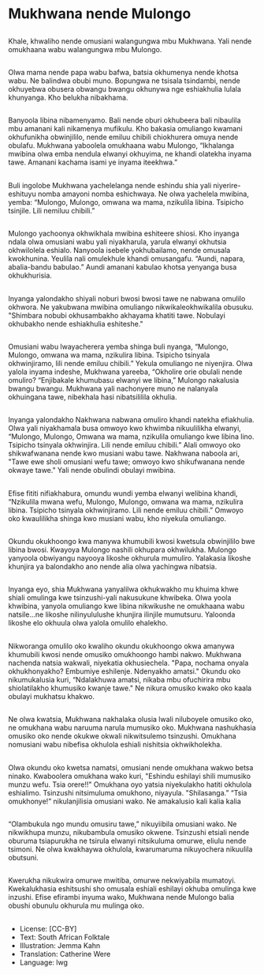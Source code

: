 # Mukhwana nende Mulongo

##
Khale, khwaliho nende omusiani walangungwa mbu Mukhwana.
Yali nende omukhaana wabu walangungwa mbu Mulongo.

##

##
Olwa mama nende papa wabu bafwa, batsia okhumenya nende
khotsa wabu. Ne balindwa obubi muno.
Bopungwa ne tsisala tsindambi, nende okhuyebwa obusera
obwangu bwangu okhunywa nge eshiakhulia lulala khunyanga.
Kho belukha nibakhama.

##

##
Banyoola libina nibamenyamo. Bali nende oburi okhubeera bali
nibaulila mbu amanani kali nikamenya mufikulu.
Kho bakasia omuliango kwamani okhufunikha obwinjililo, nende
emiluu chibili chiokhurera omuya nende obulafu.
Mukhwana yaboolela omukhaana wabu Mulongo, “Ikhalanga
mwibina olwa emba nendula elwanyi okhuyima, ne khandi
olatekha inyama tawe. Amanani kachama isami ye inyama
iteekhwa.”

##

##
Buli ingolobe Mukhwana yachelelanga nende eshindu shia yali
niyerire-eshituyu nomba amayoni nomba eshichwaya.
Ne olwa yachelela mwibina, yemba:
“Mulongo, Mulongo, omwana wa mama, nzikulila libina. Tsipicho
tsinjile. Lili nemiluu chibili.”

##

##
Mulongo yachoonya okhwikhala mwibina eshiteere shiosi. Kho
inyanga ndala olwa omusiani wabu yali niyakharula, yarula
elwanyi okhutsia okhwilolela eshialo. Nanyoola isebele
yokhubailamo, nende omusala kwokhunina. Yeulila nali
omulekhule khandi omusangafu.
“Aundi, napara, abalia-bandu babulao.” Aundi amanani kabulao
khotsa yenyanga busa okhukhurisia.

##

##
Inyanga yalondakho shiyali noburi bwosi bwosi tawe ne nabwana
omulilo okhwora. Ne yakubwana mwibina omuliango nikwikaleokhwikalila obusuku.
"Shimbara nobubi okhusambakho akhayama khatiti tawe. Nobulayi
okhubakho nende eshiakhulia eshiteshe."

##

##
Omusiani wabu lwayacherera yemba shinga buli nyanga,
“Mulongo, Mulongo, omwana wa mama, nzikulira libina. Tsipicho
tsinyala okhwinjiramo, lili nende emiluu chibili.”
Yekula omuliango ne niyenjira.
Olwa yalola inyama indeshe, Mukhwana yareeba, “Okholire orie
obulali nende omuliro?
“Enjibakale khumubasu elwanyi we libina,” Mulongo nakalusia
bwangu bwangu.
Mukhwana yali nachonyere muno ne nalanyala okhuingana tawe,
nibekhala hasi nibatsililila okhulia.

##

##
Inyanga yalondakho Nakhwana nabwana omuliro khandi natekha
efiakhulia. Olwa yali niyakhamala busa omwoyo kwo khwimba
nikuulilikha elwanyi,
“Mulongo, Mulongo, Omwana wa mama, nzikulila omuliango kwe
libina lino. Tsipicho tsinyala okhwinjira. Lili nende emiluu chibili.”
Alali omwoyo oko shikwafwanana nende kwo musiani wabu tawe.
Nakhwana naboola ari, "Tawe ewe sholi omusiani wefu tawe;
omwoyo kwo shikufwanana nende okwaye tawe."
Yali nende obulindi obulayi mwibina.

##

##
Efise fititi nifiakhabura, omundu wundi yemba elwanyi welibina
khandi, “Nzikulila mwana wefu, Mulongo, Mulongo, omwana wa
mama, nzikulira libina. Tsipicho tsinyala okhwinjiramo. Lili nende
emiluu chibili.”
Omwoyo oko kwaulilikha shinga kwo musiani wabu, kho niyekula
omuliango.

##

##
Okundu okukhoongo kwa manywa khumubili kwosi kwetsula
obwinjililo bwe libina bwosi.
Kwayoya Mulongo nashili okhupara okhwilukha.
Mulongo yanyoola obwiyangu nayooya likoshe okhurula mumuliro.
Yalakasia likoshe khunjira ya balondakho ano nende alia olwa
yachingwa nibatsia.

##

##
Inyanga eyo, shia Mukhwana yanyalilwa okhukwakho mu khuima
khwe shiali omulinga kwe tsinzushi-yali nakusukune khwibeka.
Olwa yoola khwibina, yanyola omuliango kwe libina nikwikushe ne
omukhaana wabu natsile...ne likoshe nilinyululushe khunjira ilinjile
mumutsuru.
Yaloonda likoshe elo okhuula olwa yalola omulilo ehalekho.

##

##
Nikworanga omulilo oko kwaliho okundu okukhoongo okwa
amanywa khumubili kwosi nende omusiko omukhoongo hambi
nakwo. Mukhwana nachenda natsia wakwali, niyekatia
okhusiechela.
"Papa, nochama onyala okhukhonyakho? Embumiye eshilenje.
Ndenyakho amatsi."
Okundu oko nikumukalusia kuri, “Ndalakhuwa amatsi, nikaba mbu
ofuchirira mbu shiolatilakho khumusiko kwanje tawe."
Ne nikura omusiko kwako oko kaala obulayi mukhatsu khakwo.

##

##
Ne olwa kwatsia, Mukhwana nakhalaka olusia lwali niluboyele
omusiko oko, ne omukhana wabu naruuma narula mumusiko oko.
Mukhwana nashukhasia omusiko oko nende okukwe okwali
nikwitsulemo tsinzushi. Omukhana nomusiani wabu nibefisa
okhulola eshiali nishitsia okhwikholekha.

##

##
Olwa okundu oko kwetsa namatsi, omusiani nende omukhana
wakwo betsa ninako. Kwaboolera omukhana wako kuri,
"Eshindu eshilayi shili mumusiko munzu wefu. Tsia orere!!"
Omukhana oyo yatsia niyekulakho hatiti okhulola eshialimo.
Tsinzushi nitsimuluma omukhono, niyayula.
"Shilasanga.”
“Tsia omukhonye!” nikulanjilisia omusiani wako. Ne amakalusio kali
kalia kalia

##

##
“Olambukula ngo mundu omusiru tawe,” nikuyiibila omusiani
wako. Ne nikwikhupa munzu, nikubambula omusiko okwene.
Tsinzushi etsiali nende oburuma tsiapurukha ne tsirula elwanyi
nitsikuluma omurwe, eliulu nende tsimoni.
Ne olwa kwakhaywa okhulola, kwarumaruma nikuyochera nikuulila
obutsuni.

##

##
Kwerukha nikukwira omurwe mwitiba, omurwe nekwiyabila
mumatoyi. Kwekalukhasia eshitsushi sho omusala eshiali
eshilayi okhuba omulinga kwe inzushi.
Efise efirambi inyuma wako, Mukhwana nende Mulongo balia
obushi obunulu okhurula mu mulinga oko.

##
* License: [CC-BY]
* Text: South African Folktale
* Illustration: Jemma Kahn
* Translation: Catherine Were
* Language: lwg
